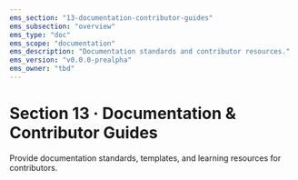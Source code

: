 ```yaml
---
ems_section: "13-documentation-contributor-guides"
ems_subsection: "overview"
ems_type: "doc"
ems_scope: "documentation"
ems_description: "Documentation standards and contributor resources."
ems_version: "v0.0.0-prealpha"
ems_owner: "tbd"
---
```


# Section 13 · Documentation & Contributor Guides

Provide documentation standards, templates, and learning resources for contributors.
